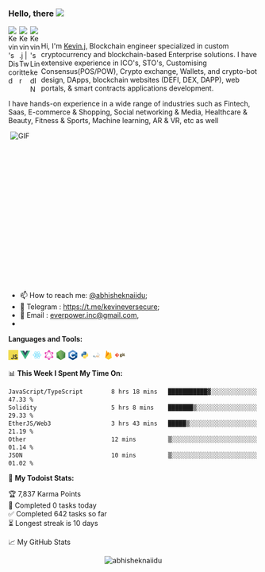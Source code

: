 ### Hello, there <img src="https://media.giphy.com/media/hvRJCLFzcasrR4ia7z/giphy.gif" width="25px">
<a href="https://
.gg/XTW52Kt">
  <img align="left" alt="Kevin's Discord" width="22px" src="https://raw.githubusercontent.com/peterthehan/peterthehan/master/assets/discord.svg" />
</a>
<a href="https://twitter.com/Kevin11984951">
  <img align="left" alt="Kevin.j | Twitter" width="22px" src="https://raw.githubusercontent.com/peterthehan/peterthehan/master/assets/twitter.svg" />
</a>
<a href="https://www.linkedin.com/in/kevin-j-6b97bb1b8/">
  <img align="left" alt="Kevin's LinkedIN" width="22px" src="https://raw.githubusercontent.com/peterthehan/peterthehan/master/assets/linkedin.svg" />
</a>


<br />

Hi, I'm [Kevin.j](https://www.linkedin.com/in/kevin-j-6b97bb1b8/), Blockchain engineer specialized in custom cryptocurrency and blockchain-based Enterprise solutions. I have extensive experience in ICO's, STO's, Customising Consensus(POS/POW), Crypto exchange, Wallets, and crypto-bot design, DApps, blockchain websites (DEFI, DEX, DAPP), web portals, & smart contracts applications development.

I have hands-on experience in a wide range of industries such as Fintech, Saas, E-commerce & Shopping, Social networking & Media, Healthcare & Beauty, Fitness & Sports, Machine learning, AR & VR, etc as well


  <img align="right" alt="GIF" src="https://github.com/abhisheknaiidu/abhisheknaiidu/blob/master/code.gif?raw=true" width="500" height="320" />
  
- 📫 How to reach me: [@abhisheknaiidu](https://www.linkedin.com/in/kevin-j-6b97bb1b8/);
- 💬 Telegram : https://t.me/kevineversecure;
- 📝 Email : everpower.inc@gmail.com, 
- 

**Languages and Tools:**  

<code><img height="20" src="https://raw.githubusercontent.com/github/explore/80688e429a7d4ef2fca1e82350fe8e3517d3494d/topics/javascript/javascript.png"></code>
<code><img height="20" src="https://raw.githubusercontent.com/github/explore/80688e429a7d4ef2fca1e82350fe8e3517d3494d/topics/vue/vue.png"></code>
<code><img height="20" src="https://raw.githubusercontent.com/github/explore/80688e429a7d4ef2fca1e82350fe8e3517d3494d/topics/react/react.png"></code>
<code><img height="20" src="https://raw.githubusercontent.com/github/explore/5c058a388828bb5fde0bcafd4bc867b5bb3f26f3/topics/graphql/graphql.png"></code>
<code><img height="20" src="https://raw.githubusercontent.com/github/explore/80688e429a7d4ef2fca1e82350fe8e3517d3494d/topics/nodejs/nodejs.png"></code>
<code><img height="20" src="https://raw.githubusercontent.com/github/explore/80688e429a7d4ef2fca1e82350fe8e3517d3494d/topics/cpp/cpp.png"></code>
<code><img height="20" src="https://raw.githubusercontent.com/github/explore/80688e429a7d4ef2fca1e82350fe8e3517d3494d/topics/python/python.png"></code>
<code><img height="20" src="https://raw.githubusercontent.com/github/explore/80688e429a7d4ef2fca1e82350fe8e3517d3494d/topics/mysql/mysql.png"></code>
<code><img height="20" src="https://raw.githubusercontent.com/github/explore/80688e429a7d4ef2fca1e82350fe8e3517d3494d/topics/firebase/firebase.png"></code>
<code><img height="20" src="https://raw.githubusercontent.com/github/explore/80688e429a7d4ef2fca1e82350fe8e3517d3494d/topics/git/git.png"></code>

📊 **This Week I Spent My Time On:**
<!--START_SECTION:waka-->
```text
JavaScript/TypeScript        8 hrs 18 mins   ███████████▓░░░░░░░░░░░░░   47.33 % 
Solidity                     5 hrs 8 mins    ███████▒░░░░░░░░░░░░░░░░░   29.33 % 
EtherJS/Web3                 3 hrs 43 mins   █████▒░░░░░░░░░░░░░░░░░░░   21.19 % 
Other                        12 mins         ▒░░░░░░░░░░░░░░░░░░░░░░░░   01.14 % 
JSON                         10 mins         ▒░░░░░░░░░░░░░░░░░░░░░░░░   01.02 % 
```
<!--END_SECTION:waka-->


🚧 **My Todoist Stats:**
<!-- TODO-IST:START -->
🏆  7,837 Karma Points           
🌸  Completed 0 tasks today           
✅  Completed 642 tasks so far           
⏳  Longest streak is 10 days
<!-- TODO-IST:END -->


📈 My GitHub Stats

<p align="center"> <img src="https://github-readme-stats.vercel.app/api?username=gobilINC&show_icons=true&theme=gotham" alt="abhisheknaiidu" />




